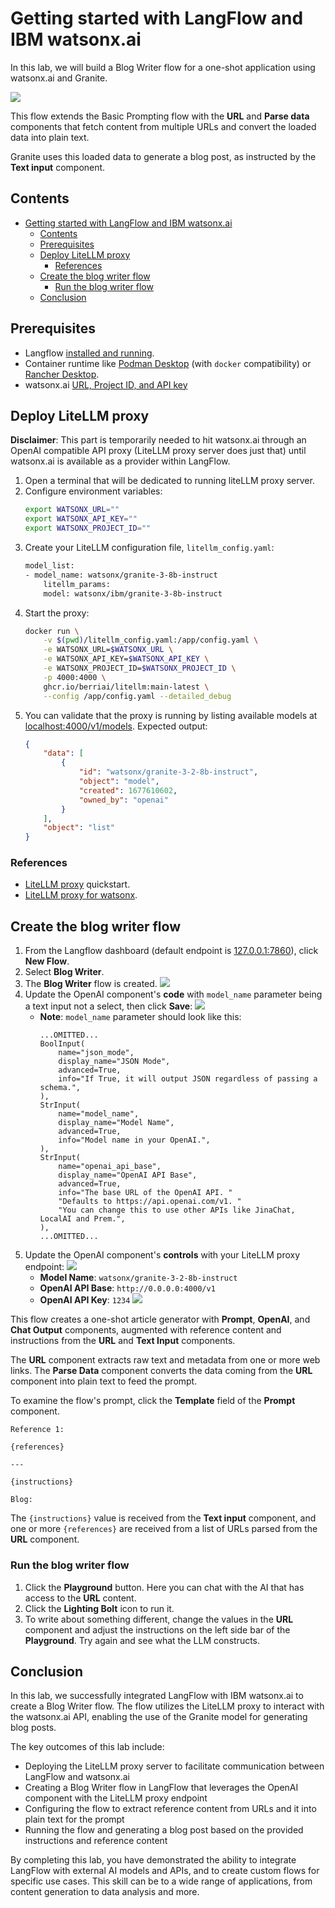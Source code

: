 # Getting started with LangFlow and IBM watsonx.ai

In this lab, we will build a Blog Writer flow for a one-shot application using watsonx.ai and Granite.

![](./img/starter-flow-blog-writer.png)

This flow extends the Basic Prompting flow with the **URL** and **Parse data** components that fetch content from multiple URLs and convert the loaded data into plain text.

Granite uses this loaded data to generate a blog post, as instructed by the **Text input** component.

## Contents

- [Getting started with LangFlow and IBM watsonx.ai](#getting-started-with-langflow-and-ibm-watsonxai)
  - [Contents](#contents)
  - [Prerequisites](#prerequisites)
  - [Deploy LiteLLM proxy](#deploy-litellm-proxy)
    - [References](#references)
  - [Create the blog writer flow](#create-the-blog-writer-flow)
    - [Run the blog writer flow](#run-the-blog-writer-flow)
  - [Conclusion](#conclusion)

## Prerequisites

- Langflow [installed and running](https://docs.langflow.org/get-started-installation).
- Container runtime like [Podman Desktop](https://podman-desktop.io/downloads) (with `docker` compatibility) or [Rancher Desktop](https://rancherdesktop.io/).
- watsonx.ai [URL, Project ID, and API key](https://dataplatform.cloud.ibm.com/developer-access)

## Deploy LiteLLM proxy

**Disclaimer**: This part is temporarily needed to hit watsonx.ai through an OpenAI compatible API proxy (LiteLLM proxy server does just that) until watsonx.ai is available as a provider within LangFlow.

1. Open a terminal that will be dedicated to running liteLLM proxy server.
2. Configure environment variables:
    ```sh
    export WATSONX_URL=""
    export WATSONX_API_KEY=""
    export WATSONX_PROJECT_ID=""
    ```
3. Create your LiteLLM configuration file, `litellm_config.yaml`:
    ```sh
    model_list:
    - model_name: watsonx/granite-3-8b-instruct
        litellm_params:
        model: watsonx/ibm/granite-3-8b-instruct
    ```
4. Start the proxy:
    ```sh
    docker run \
        -v $(pwd)/litellm_config.yaml:/app/config.yaml \
        -e WATSONX_URL=$WATSONX_URL \
        -e WATSONX_API_KEY=$WATSONX_API_KEY \
        -e WATSONX_PROJECT_ID=$WATSONX_PROJECT_ID \
        -p 4000:4000 \
        ghcr.io/berriai/litellm:main-latest \
        --config /app/config.yaml --detailed_debug
    ```
5. You can validate that the proxy is running by listing available models at [localhost:4000/v1/models](http://localhost:4000/v1/models). Expected output:
    ```json
    {
        "data": [
            {
                "id": "watsonx/granite-3-2-8b-instruct",
                "object": "model",
                "created": 1677610602,
                "owned_by": "openai"
            }
        ],
        "object": "list"
    }
    ```

### References

- [LiteLLM proxy](https://docs.litellm.ai/docs/proxy/docker_quick_start) quickstart.
- [LiteLLM proxy for watsonx](https://docs.litellm.ai/docs/providers/watsonx).

## Create the blog writer flow

1. From the Langflow dashboard (default endpoint is [127.0.0.1:7860](http://127.0.0.1:7860)), click **New Flow**.
2. Select **Blog Writer**.
3. The **Blog Writer** flow is created.
    ![](./img/starter-flow-blog-writer.png)
4. Update the OpenAI component's **code** with `model_name` parameter being a text input not a select, then click **Save**:
    ![](./img/openai-update-code.png)
    - **Note**: `model_name` parameter should look like this:
        ```
        ...OMITTED...
        BoolInput(
            name="json_mode",
            display_name="JSON Mode",
            advanced=True,
            info="If True, it will output JSON regardless of passing a schema.",
        ),
        StrInput(
            name="model_name",
            display_name="Model Name",
            advanced=True,
            info="Model name in your OpenAI.",
        ),
        StrInput(
            name="openai_api_base",
            display_name="OpenAI API Base",
            advanced=True,
            info="The base URL of the OpenAI API. "
            "Defaults to https://api.openai.com/v1. "
            "You can change this to use other APIs like JinaChat, LocalAI and Prem.",
        ),
        ...OMITTED...
        ```
5. Update the OpenAI component's **controls** with your LiteLLM proxy endpoint:
    ![](./img/openai-update-controls.png)
    - **Model Name**: `watsonx/granite-3-2-8b-instruct`
    - **OpenAI API Base**: `http://0.0.0.0:4000/v1`
    - **OpenAI API Key**: `1234`
        ![](./img/openai-updates-params.png)

This flow creates a one-shot article generator with **Prompt**, **OpenAI**, and **Chat Output** components, augmented with reference content and instructions from the **URL** and **Text Input** components.

The **URL** component extracts raw text and metadata from one or more web links.
The **Parse Data** component converts the data coming from the **URL** component into plain text to feed the prompt.

To examine the flow's prompt, click the **Template** field of the **Prompt** component.

```plain
Reference 1:

{references}

---

{instructions}

Blog:
```

The `{instructions}` value is received from the **Text input** component, and one or more `{references}` are received from a list of URLs parsed from the **URL** component.


### Run the blog writer flow

1. Click the **Playground** button. Here you can chat with the AI that has access to the **URL** content.
2. Click the **Lighting Bolt** icon to run it.
3. To write about something different, change the values in the **URL** component and adjust the instructions on the left side bar of the **Playground**. Try again and see what the LLM constructs.

## Conclusion
In this lab, we successfully integrated LangFlow with IBM watsonx.ai to create a Blog Writer flow. The flow utilizes the LiteLLM proxy to interact with the watsonx.ai API, enabling the use of the Granite model for generating blog posts. 

The key outcomes of this lab include:
* Deploying the LiteLLM proxy server to facilitate communication between LangFlow and watsonx.ai
* Creating a Blog Writer flow in LangFlow that leverages the OpenAI component with the LiteLLM proxy endpoint
* Configuring the flow to extract reference content from URLs and it into plain text for the prompt
* Running the flow and generating a blog post based on the provided instructions and reference content

By completing this lab, you have demonstrated the ability to integrate LangFlow with external AI models and APIs, and to create custom flows for specific use cases. This skill can be to a wide range of applications, from content generation to data analysis and more. 
